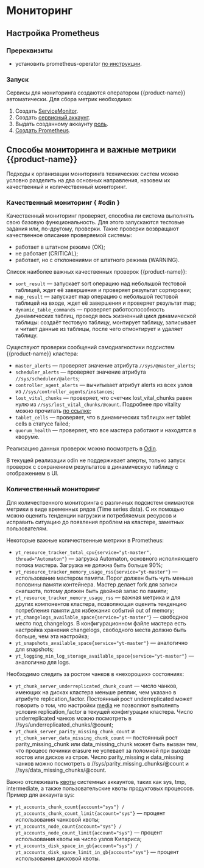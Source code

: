 # Мониторинг

## Настройка Prometheus
### Пререквизиты
- установить prometheus-operator [по инструкции](https://github.com/prometheus-operator/prometheus-operator#quickstart).

### Запуск
Сервисы для мониторинга создаются оператором {{product-name}} автоматически. Для сбора метрик необходимо:
1. Создать [ServiceMonitor](https://github.com/ytsaurus/ytsaurus-k8s-operator/blob/main/config/samples/prometheus/prometheus_service_monitor.yaml).
2. Создать [сервисный аккаунт](https://github.com/ytsaurus/ytsaurus-k8s-operator/blob/main/config/samples/prometheus/prometheus_service_account.yaml).
3. Выдать созданному аккаунту [роль](https://github.com/ytsaurus/ytsaurus-k8s-operator/blob/main/config/samples/prometheus/prometheus_role_binding.yaml).
4. [Создать Prometheus](https://github.com/ytsaurus/ytsaurus-k8s-operator/blob/main/config/samples/prometheus/prometheus.yaml).

## Способы мониторинга и важные метрики {{product-name}}

Подходы к организации мониторинга технических систем можно условно разделить на два основных направления, назовем их качественный и количественный мониторинг.

### Качественный мониторинг { #odin }

Качественный мониторинг проверяет, способна ли система выполнять свою базовую функциональность. Для этого запускаются тестовые задания или, по-другому, проверки. Такие проверки возвращают качественное описание проверяемой системы:

- работает в штатном режиме (OK);
- не работает (CRITICAL);
- работает, но с отклонениями от штатного режима (WARNING).

Список наиболее важных качественных проверок {{product-name}}:

- `sort_result` — запускает sort операцию над небольшой тестовой таблицей, ждет её завершения и проверяет результат сортировки;
- `map_result` — запускает map операцию с небольшой тестовой таблицей на входе, ждет её завершения и проверяет результат map;
- `dynamic_table_commands` — проверяет работоспособность динамических таблиц, проходя весь жизненный цикл динамической таблицы: создаёт тестовую таблицу, монтирует таблицу, записывает и читает данные из таблицы, после чего отмонтирует и удаляет таблицу.

Существуют проверки сообщений самодиагностики подсистем {{product-name}} кластера:

- `master_alerts` — проверяет значение атрибута `//sys/@master_alerts`;
- `scheduler_alerts` — проверяет значение атрибута `//sys/scheduler/@alerts`;
- `controller_agent_alerts` — вычитывает атрибут alerts из всех узлов из `//sys/controller_agents/instances`;
- `lost_vital_chunks` — проверяет, что счетчик lost_vital_chunks равен нулю из `//sys/lost_vital_chunks/@count`. Подробнее про vitality можно прочитать [по ссылке](../../user-guide/storage/chunks.md#vitality);
- `tablet_cells` — проверяет, что в динамических таблицах нет tablet cells в статусе failed;
- `quorum_health` — проверяет, что все мастера работают и находятся в кворуме.

Реализацию данных проверок можно посмотреть в [Odin](https://github.com/ytsaurus/ytsaurus/tree/main/yt/odin).

В текущей реализации odin не поддерживает алерты, только запуск проверок с сохранением результатов в динамическую таблицу с отображением в UI.

### Количественный мониторинг

Для количественного мониторинга с различных подсистем снимаются метрики в виде временных рядов (Time series data). С их помощью можно оценить тенденции нагрузки и потребляемых ресурсов и исправить ситуацию до появления проблем на кластере, заметных пользователям.

Некоторые важные количественные метрики в Prometheus:

- `yt_resource_tracker_total_cpu{service="yt-master", thread="Automaton"}` — загрузка Automaton, основного исполняющего потока мастера. Загрузка не должна быть больше 90%;
- `yt_resource_tracker_memory_usage_rss{service="yt-master"}` — использование мастером памяти. Порог должен быть чуть меньше половины памяти контейнера. Мастер делает fork для записи снапшота, потому должен быть двойной запас по памяти;
- `yt_resource_tracker_memory_usage_rss` — важная метрика и для других компонентов кластера, позволяющая оценить тенденцию потребления памяти для избежания событий out of memory;
- `yt_changelogs_available_space{service="yt-master"}` — свободное место под changelogs. В конфигурационном файле мастера есть настройка хранения changelogs, свободного места должно быть больше, чем эта настройка;
- `yt_snapshots_available_space{service="yt-master"}` — аналогично для snapshots;
- `yt_logging_min_log_storage_available_space{service="yt-master"}` — аналогично для logs.

Необходимо следить за ростом чанков в «нехороших» состояниях:

- `yt_chunk_server_underreplicated_chunk_count` — число чанков, имеющих на дисках кластера меньше реплик, чем указано в атрибуте replication_factor. Постоянный рост underreplicated может говорить о том, что настройки [media](../../user-guide/storage/media.md) не позволяют выполнять условия replication_factor в текущей конфигурации кластера. Число underreplicated чанков можно посмотреть в //sys/underreplicated_chunks/@count;
- `yt_chunk_server_parity_missing_chunk_count` и `yt_chunk_server_data_missing_chunk_count` — постоянный рост parity_missing_chunk или data_missing_chunk может быть вызван тем, что процесс починки erasure не успевает за поломкой при выходе хостов или дисков из строя. Число parity_missing и data_missing чанков можно посмотреть в //sys/parity_missing_chunks/@count и //sys/data_missing_chunks/@count.

Важно отслеживать [квоты](../../user-guide/storage/quotas.md) системных аккаунтов, таких как sys, tmp, intermediate, а также пользовательские квоты продуктовых процессов. Пример для аккаунта sys:

- `yt_accounts_chunk_count{account="sys"} / yt_accounts_chunk_count_limit{account="sys"}` — процент использования чанковой квоты;
- `yt_accounts_node_count{account="sys"} / yt_accounts_node_count_limit{account="sys"}` — процент использования квоты на число узлов Кипариса;
- `yt_accounts_disk_space_in_gb{account="sys"} / yt_accounts_disk_space_limit_in_gb{account="sys"}` — процент использования дисковой квоты.

